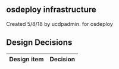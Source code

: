 ## osdeploy infrastructure

Created 5/8/18 by ucdpadmin. for osdeploy


## Design Decisions
| Design item                | Decision|
| :----------------------------------- | :--------------------------------------------------------------------------------|
